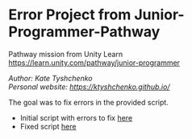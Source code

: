 # Error Project from Junior-Programmer-Pathway
Pathway mission from Unity Learn  
https://learn.unity.com/pathway/junior-programmer

_Author: Kate Tyshchenko_  
_Personal website: https://ktyshchenko.github.io/_

The goal was to fix errors in the provided script.
- Initial script with errors to fix [here](https://github.com/ktyshchenko/Junior-Programmer-Pathway/blob/main/ErrorProject/CongratScript_initial.cs)
- Fixed script [here](https://github.com/ktyshchenko/Junior-Programmer-Pathway/blob/main/ErrorProject/CongratScript_fixed.cs)
